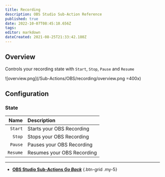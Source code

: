 ```yaml
---
title: Recording
description: OBS Studio Sub-Action Reference
published: true
date: 2022-10-07T08:45:10.656Z
tags: 
editor: markdown
dateCreated: 2021-08-25T21:33:42.180Z
---
```


## Overview
Controls your recording state with `Start`, `Stop`, `Pause` and `Resume`

![overview.png](/Sub-Actions/OBS/recording/overview.png =400x)

## Configuration
### State
Name | Description
----:|:------------
`Start` | Starts your OBS Recording 
`Stop` | Stops your OBS Recording
`Pause` | Pauses your OBS Recording
`Resume` | Resumes your OBS Recording

---

- [<i class="mdi mdi-chevron-left"></i> **OBS Studio Sub-Actions *Go Back***](/en/Sub-Actions/OBS)
{.btn-grid .my-5}
